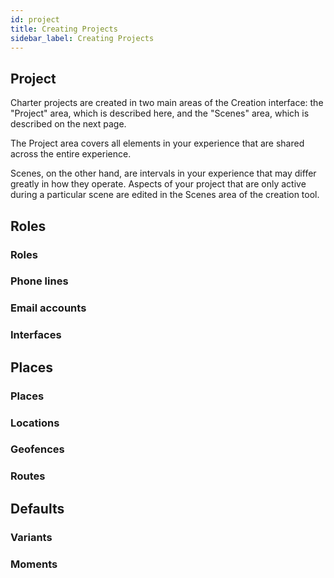 ```yaml
---
id: project
title: Creating Projects
sidebar_label: Creating Projects
---
```


## Project

Charter projects are created in two main areas of the Creation interface: the "Project" area, which is described here, and the "Scenes" area, which is described on the next page.

The Project area covers all elements in your experience that are shared across the entire experience.

Scenes, on the other hand, are intervals in your experience that may differ greatly in how they operate. Aspects of your project that are only active during a particular scene are edited in the Scenes area of the creation tool.

## Roles

### Roles

### Phone lines

### Email accounts

### Interfaces

## Places

### Places

### Locations

### Geofences

### Routes

## Defaults

### Variants

### Moments
